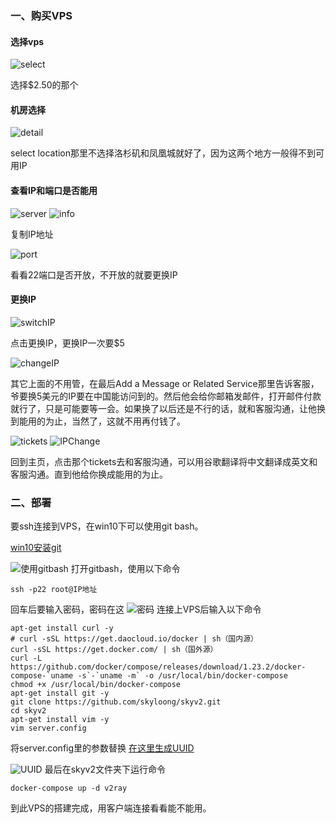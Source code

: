 ### 一、购买VPS
#### 选择vps
![select](https://github.com/skyloong/wow/blob/master/images/select.png)

选择$2.50的那个
#### 机房选择
![detail](https://github.com/skyloong/wow/blob/master/images/detail.png)

select location那里不选择洛杉矶和凤凰城就好了，因为这两个地方一般得不到可用IP

#### 查看IP和端口是否能用

![server](https://github.com/skyloong/wow/blob/master/images/server.png)
![info](https://github.com/skyloong/wow/blob/master/images/info.png)

复制IP地址

![port](https://github.com/skyloong/wow/blob/master/images/port.png)

看看22端口是否开放，不开放的就要更换IP
#### 更换IP
![switchIP](https://github.com/skyloong/wow/blob/master/images/switchIP.png)

点击更换IP，更换IP一次要$5

![changeIP](https://github.com/skyloong/wow/blob/master/images/changeIP.png)

其它上面的不用管，在最后Add a Message or Related Service那里告诉客服，爷要换5美元的IP要在中国能访问到的。然后他会给你邮箱发邮件，打开邮件付款就行了，只是可能要等一会。如果换了以后还是不行的话，就和客服沟通，让他换到能用的为止，当然了，这就不用再付钱了。

![tickets](https://github.com/skyloong/wow/blob/master/images/tickets.png)
![IPChange](https://github.com/skyloong/wow/blob/master/images/IpChange.png)

回到主页，点击那个tickets去和客服沟通，可以用谷歌翻译将中文翻译成英文和客服沟通。直到他给你换成能用的为止。
### 二、部署
要ssh连接到VPS，在win10下可以使用git bash。

[win10安装git](https://blog.csdn.net/qq_32786873/article/details/80570783)

![使用gitbash](https://github.com/skyloong/wow/blob/master/images/gitbash.png)
打开gitbash，使用以下命令
```
ssh -p22 root@IP地址
```
回车后要输入密码，密码在这
![密码](https://github.com/skyloong/wow/blob/master/images/info.png)
连接上VPS后输入以下命令
```
apt-get install curl -y
# curl -sSL https://get.daocloud.io/docker | sh（国内源）
curl -sSL https://get.docker.com/ | sh（国外源）
curl -L https://github.com/docker/compose/releases/download/1.23.2/docker-compose-`uname -s`-`uname -m` -o /usr/local/bin/docker-compose
chmod +x /usr/local/bin/docker-compose
apt-get install git -y
git clone https://github.com/skyloong/skyv2.git
cd skyv2
apt-get install vim -y
vim server.config
```
将server.config里的参数替换
[在这里生成UUID](https://www.uuidgenerator.net/)

![UUID](https://github.com/skyloong/wow/blob/master/images/UUID.png)
最后在skyv2文件夹下运行命令
```
docker-compose up -d v2ray
```
到此VPS的搭建完成，用客户端连接看看能不能用。
